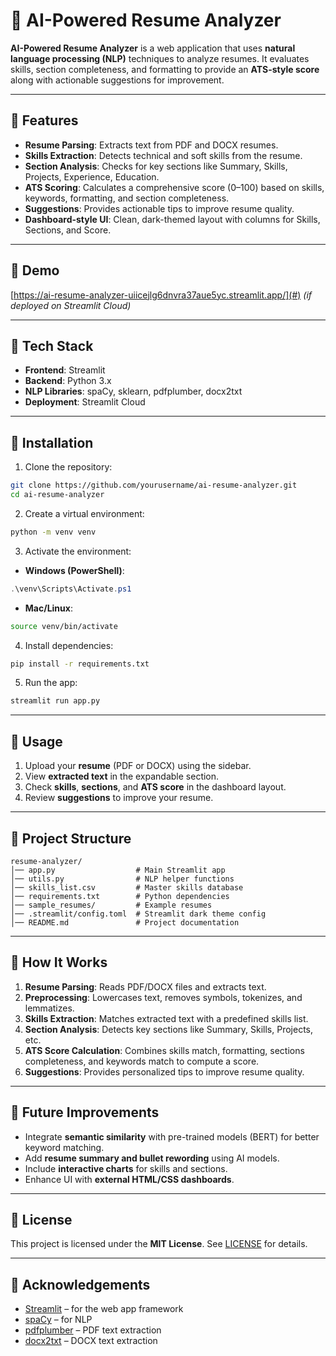 # 📄 AI-Powered Resume Analyzer

**AI-Powered Resume Analyzer** is a web application that uses **natural language processing (NLP)** techniques to analyze resumes. It evaluates skills, section completeness, and formatting to provide an **ATS-style score** along with actionable suggestions for improvement.

---

## 🔹 Features

* **Resume Parsing**: Extracts text from PDF and DOCX resumes.
* **Skills Extraction**: Detects technical and soft skills from the resume.
* **Section Analysis**: Checks for key sections like Summary, Skills, Projects, Experience, Education.
* **ATS Scoring**: Calculates a comprehensive score (0–100) based on skills, keywords, formatting, and section completeness.
* **Suggestions**: Provides actionable tips to improve resume quality.
* **Dashboard-style UI**: Clean, dark-themed layout with columns for Skills, Sections, and Score.

---

## 🔹 Demo

[https://ai-resume-analyzer-uiicejlg6dnvra37aue5yc.streamlit.app/](#) *(if deployed on Streamlit Cloud)*

---

## 🔹 Tech Stack

* **Frontend**: Streamlit
* **Backend**: Python 3.x
* **NLP Libraries**: spaCy, sklearn, pdfplumber, docx2txt
* **Deployment**: Streamlit Cloud

---

## 🔹 Installation

1. Clone the repository:

```bash
git clone https://github.com/yourusername/ai-resume-analyzer.git
cd ai-resume-analyzer
```

2. Create a virtual environment:

```bash
python -m venv venv
```

3. Activate the environment:

* **Windows (PowerShell)**:

```powershell
.\venv\Scripts\Activate.ps1
```

* **Mac/Linux**:

```bash
source venv/bin/activate
```

4. Install dependencies:

```bash
pip install -r requirements.txt
```

5. Run the app:

```bash
streamlit run app.py
```

---

## 🔹 Usage

1. Upload your **resume** (PDF or DOCX) using the sidebar.
2. View **extracted text** in the expandable section.
3. Check **skills**, **sections**, and **ATS score** in the dashboard layout.
4. Review **suggestions** to improve your resume.

---

## 🔹 Project Structure

```
resume-analyzer/
│── app.py                  # Main Streamlit app
│── utils.py                # NLP helper functions
│── skills_list.csv         # Master skills database
│── requirements.txt        # Python dependencies
│── sample_resumes/         # Example resumes
│── .streamlit/config.toml  # Streamlit dark theme config
│── README.md               # Project documentation
```

---

## 🔹 How It Works

1. **Resume Parsing**: Reads PDF/DOCX files and extracts text.
2. **Preprocessing**: Lowercases text, removes symbols, tokenizes, and lemmatizes.
3. **Skills Extraction**: Matches extracted text with a predefined skills list.
4. **Section Analysis**: Detects key sections like Summary, Skills, Projects, etc.
5. **ATS Score Calculation**: Combines skills match, formatting, sections completeness, and keywords match to compute a score.
6. **Suggestions**: Provides personalized tips to improve resume quality.

---

## 🔹 Future Improvements

* Integrate **semantic similarity** with pre-trained models (BERT) for better keyword matching.
* Add **resume summary and bullet rewording** using AI models.
* Include **interactive charts** for skills and sections.
* Enhance UI with **external HTML/CSS dashboards**.

---

## 🔹 License

This project is licensed under the **MIT License**. See [LICENSE](LICENSE) for details.

---

## 🔹 Acknowledgements

* [Streamlit](https://streamlit.io/) – for the web app framework
* [spaCy](https://spacy.io/) – for NLP
* [pdfplumber](https://github.com/jsvine/pdfplumber) – PDF text extraction
* [docx2txt](https://pypi.org/project/docx2txt/) – DOCX text extraction
